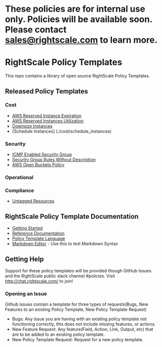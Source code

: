 # These policies are for internal use only. Policies will be available soon. Please contact sales@rightscale.com to learn more.

# RightScale Policy Templates
This repo contains a library of open source RightScale Policy Templates.

## Released Policy Templates

### Cost
- [AWS Reserved Instance Expiration](./cost/aws/reserved_instances/expiration/)
- [AWS Reserved Instances Utilization](./cost/aws/reserved_instances/utilization/)
- [Downsize Instances](./cost/downsize_instance/)
- [Schedule Instances] (./cost/schedule_instances)

### Security
- [ICMP Enabled Security Group](./security/security_groups/icmp_enabled/)
- [Security Group Rules Without Description](./security/security_groups/rules_without_descriptions/)
- [AWS Open Buckets Policy](./security/storage/aws/public_buckets/)

### Operational
### Compliance
- [Untagged Resources](./compliance/tags/tag_checker)

## RightScale Policy Template Documentation
- [Getting Started](http://docs.rightscale.com/policies/getting_started/)
- [Reference Documentation](http://docs.rightscale.com/policies/reference/)
- [Policy Template Language](http://docs.rightscale.com/policies/reference/policy_template_language.html)
- [Markdown Editor](https://jbt.github.io/markdown-editor/) - Use this to test Markdown Syntax

## Getting Help
Support for these policy templates will be provided though GitHub Issues and the RightScale public slack channel #policies.
Visit http://chat.rightscale.com/ to join!

### Opening an Issue
Github issues contain a template for three types of requests(Bugs, New Features to an existing Policy Template, New Policy Template Request)

- Bugs: Any issue you are having with an existing policy template not functioning correctly, this does not include missing features, or actions.
- New Feature Request: Any feature(Field, Action, Link, Output, etc) that are to be added to an existing policy template.
- New Policy Template Request: Request for a new policy template.

